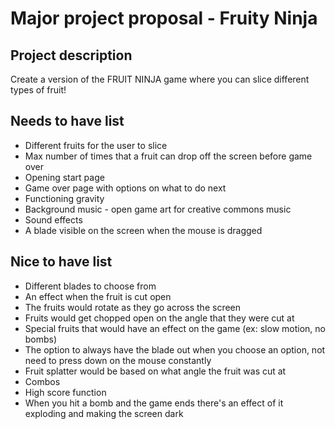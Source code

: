 # Major project proposal - Fruity Ninja

## Project description
Create a version of the FRUIT NINJA game where you can slice different types of fruit!

## Needs to have list
- Different fruits for the user to slice
- Max number of times that a fruit can drop off the screen before game over
- Opening start page
- Game over page with options on what to do next
- Functioning gravity
- Background music - open game art for creative commons music
- Sound effects
- A blade visible on the screen when the mouse is dragged

## Nice to have list
- Different blades to choose from
- An effect when the fruit is cut open
- The fruits would rotate as they go across the screen 
- Fruits would get chopped open on the angle that they were cut at 
- Special fruits that would have an effect on the game (ex: slow motion, no bombs)
- The option to always have the blade out when you choose an option, not need to press down on the mouse constantly
- Fruit splatter would be based on what angle the fruit was cut at
- Combos
- High score function 
- When you hit a bomb and the game ends there's an effect of it exploding and making the screen dark
